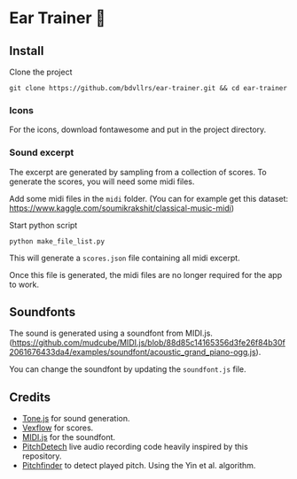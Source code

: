# Ear Trainer 🎵

## Install
Clone the project
```
git clone https://github.com/bdvllrs/ear-trainer.git && cd ear-trainer
```

### Icons
For the icons, download fontawesome and put in the project directory.

### Sound excerpt
The excerpt are generated by sampling from a collection of scores.
To generate the scores, you will need some midi files.

Add some midi files in the `midi` folder.
(You can for example get this dataset: https://www.kaggle.com/soumikrakshit/classical-music-midi)

Start python script
```
python make_file_list.py
```

This will generate a `scores.json` file containing all midi excerpt.

Once this file is generated, the midi files are no longer required
for the app to work.

## Soundfonts
The sound is generated using a soundfont from MIDI.js.
(https://github.com/mudcube/MIDI.js/blob/88d85c14165356d3fe26f84b30f2061676433da4/examples/soundfont/acoustic_grand_piano-ogg.js).

You can change the soundfont by updating the `soundfont.js` file.

## Credits
- [Tone.js](https://tonejs.github.io/) for sound generation.
- [Vexflow](https://www.vexflow.com/) for scores.
- [MIDI.js](https://github.com/mudcube/MIDI.js) for the soundfont.
- [PitchDetech](https://github.com/cwilso/PitchDetect) live audio recording code heavily inspired by this repository.
- [Pitchfinder](https://github.com/peterkhayes/pitchfinder) to detect played pitch. Using the Yin et al. algorithm.
